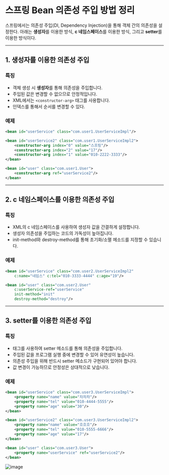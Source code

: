 # 스프링 Bean 의존성 주입 방법 정리

스프링에서는 의존성 주입(DI, Dependency Injection)을 통해 객체 간의 의존성을 설정한다. 아래는 **생성자**를 이용한 방식, **c 네임스페이스**를 이용한 방식, 그리고 **setter**를 이용한 방식이다.

---

## 1. 생성자를 이용한 의존성 주입

### 특징
- 객체 생성 시 **생성자**를 통해 의존성을 주입합니다.
- 주입된 값은 변경할 수 없으므로 안정적입니다.
- XML에서는 `<constructor-arg>` 태그를 사용합니다.
- 인덱스를 통해서 순서를 변경할 수 있다.

### 예제
```xml
<bean id="userService" class="com.user1.UserServiceImpl"/>

<bean id="userService2" class="com.user1.UserServiceImpl2">
    <constructor-arg index="0" value="스프링"/>
    <constructor-arg index="2" value="17"/>
    <constructor-arg index="1" value="010-2222-3333"/>
</bean>

<bean id="user" class="com.user1.User">
    <constructor-arg ref="userService2"/>
</bean>
```

---

## 2. c 네임스페이스를 이용한 의존성 주입
### 특징
- XML의 c 네임스페이스를 사용하여 생성자 값을 간결하게 설정합니다.
- 생성자 의존성을 주입하는 코드의 가독성이 높아집니다.
- init-method와 destroy-method를 통해 초기화/소멸 메소드를 지정할 수 있습니다.

### 예제
```xml
<bean id="userService" class="com.user2.UserServiceImpl2"
    c:name="네임스" c:tel="010-3333-4444" c:age="19"/>

<bean id="user" class="com.user2.User"
    c:userService-ref="userService"
    init-method="init"
    destroy-method="destroy"/>
```

---

## 3. setter를 이용한 의존성 주입
### 특징
- <property> 태그를 사용하여 setter 메소드를 통해 의존성을 주입합니다.
- 주입된 값을 프로그램 실행 중에 변경할 수 있어 유연성이 높습니다.
- 의존성 주입을 위해 반드시 setter 메소드가 구현되어 있어야 합니다.
- 값 변경이 가능하므로 안정성은 상대적으로 낮습니다.

### 예제
```xml
<bean id="userService" class="com.user3.UserServiceImpl">
    <property name="name" value="차차차"/>
    <property name="tel" value="010-4444-5555"/>
    <property name="age" value="30"/>
</bean>

<bean id="userService2" class="com.user3.UserServiceImpl2">
    <property name="name" value="흐흐흐"/>
    <property name="tel" value="010-5555-6666"/>
    <property name="age" value="17"/>
</bean>

<bean id="user" class="com.user3.User">
    <property name="userService" ref="userService2"/>
</bean>
```

![image](https://github.com/user-attachments/assets/b37e51e9-922b-444d-8bd6-86108d01075a)
